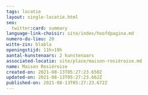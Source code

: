 ```yaml
---
tags: locatie
layout: single-locatie.html
seo:
  twitter:card: summary
language-link-choisir: site/index/hoofdpagina.md
numero-du-lieu: 20
witte-zin: blabla
openingstijd: 11h>19h
aantal-kunstenaars: 2 kunstenaars
associated-locatie: site/place/maison-rosiéroise.md
name: Maison Rosiéroise
created-on: 2021-08-13T05:27:23.650Z
updated-on: 2021-08-13T05:27:23.662Z
published-on: 2021-08-13T05:27:23.672Z
---
```

